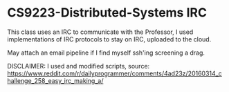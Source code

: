 # CS9223-Distributed-Systems IRC

This class uses an IRC to communicate with the Professor, I used implementations of IRC protocols to stay on IRC, uploaded to the cloud. 

May attach an email pipeline if I find myself ssh'ing screening a drag.

DISCLAIMER: I used and modified scripts, source: https://www.reddit.com/r/dailyprogrammer/comments/4ad23z/20160314_challenge_258_easy_irc_making_a/
